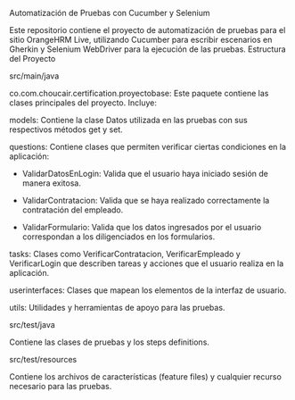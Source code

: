 Automatización de Pruebas con Cucumber y Selenium

Este repositorio contiene el proyecto de automatización de pruebas para el sitio OrangeHRM Live, utilizando Cucumber para escribir escenarios en Gherkin y Selenium WebDriver para la ejecución de las pruebas.
Estructura del Proyecto

src/main/java

co.com.choucair.certification.proyectobase: Este paquete contiene las clases principales del proyecto. Incluye:

 models: Contiene la clase Datos utilizada en las pruebas con sus respectivos métodos get y set.

questions: Contiene clases que permiten verificar ciertas condiciones en la aplicación:

  - ValidarDatosEnLogin: Valida que el usuario haya iniciado sesión de manera exitosa.

  - ValidarContratacion: Valida que se haya realizado correctamente la contratación del empleado.

   - ValidarFormulario: Valida que los datos ingresados por el usuario correspondan a los diligenciados en los formularios.

tasks: Clases como VerificarContratacion, VerificarEmpleado y VerificarLogin que describen tareas y acciones que el usuario realiza en la aplicación.

userinterfaces: Clases que mapean los elementos de la interfaz de usuario.

utils: Utilidades y herramientas de apoyo para las pruebas.

src/test/java

Contiene las clases de pruebas y los steps definitions.

src/test/resources

Contiene los archivos de características (feature files) y cualquier recurso necesario para las pruebas.

